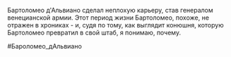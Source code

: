 Бартоломео д'Альвиано сделал неплохую карьеру, став генералом венецианской армии. Этот период жизни Бартоломео, похоже, не отражен в хрониках - и, судя по тому, как выглядит конюшня, которую Бартоломео превратил в свой штаб, я понимаю, почему.

#Бароломео_дАльвиано